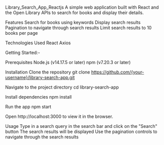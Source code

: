 Library_Search_App_Reactjs
A simple web application built with React and the Open Library APIs to search for books and display their details.

Features Search for books using keywords Display search results Pagination to navigate through search results Limit search results to 10 books per page

Technologies Used React Axios

Getting Started:-

Prerequisites Node.js (v14.17.5 or later) npm (v7.20.3 or later)

Installation Clone the repository git clone https://github.com/{your-username}/library-search-app.git

Navigate to the project directory cd library-search-app

Install dependencies npm install

Run the app npm start

Open http://localhost:3000 to view it in the browser.

Usage Type in a search query in the search bar and click on the "Search" button The search results will be displayed Use the pagination controls to navigate through the search results